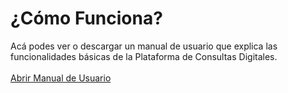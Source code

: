# ¿Cómo Funciona?

Acá podes ver o descargar un manual de usuario que explica las funcionalidades básicas de la Plataforma de Consultas Digitales.
<br>
<br>
<a class="btn btn-primary btn-lg" href="https://drive.google.com/file/d/0B6plaXO3RncLUkhUSEVaVmlseTQ/view" target="_blank">
Abrir Manual de Usuario</a>
